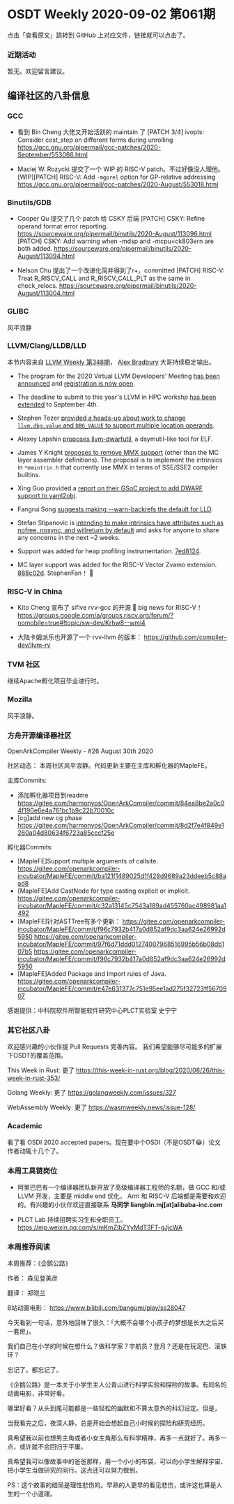 # OSDT Weekly 2020-09-02 第061期

点击「查看原文」跳转到 GitHub 上对应文件，链接就可以点击了。

### 近期活动

暂无。欢迎留言建议。

## 编译社区的八卦信息

### GCC

- 看到 Bin Cheng 大佬又开始活跃的 maintain 了
  [PATCH 3/4] ivopts: Consider cost_step on different forms during unrolling
  https://gcc.gnu.org/pipermail/gcc-patches/2020-September/553066.html

- Maciej W. Rozycki 提交了一个 WIP 的 RISC-V patch。不过好像没人理他。
  [WIP][PATCH] RISC-V: Add `-mgprel` option for GP-relative addressing
  https://gcc.gnu.org/pipermail/gcc-patches/2020-August/553018.html

### Binutils/GDB

- Cooper Qu 提交了几个 patch 给 CSKY 后端
  [PATCH] CSKY: Refine operand format error reporting.
  https://sourceware.org/pipermail/binutils/2020-August/113096.html
  [PATCH] CSKY: Add warning when -mdsp and -mcpu=ck803ern are both added.
  https://sourceware.org/pipermail/binutils/2020-August/113094.html

- Nelson Chu 提出了一个改进化简并得到了r+，committed
  [PATCH] RISC-V: Treat R_RISCV_CALL and R_RISCV_CALL_PLT as the same in check_relocs.
  https://sourceware.org/pipermail/binutils/2020-August/113004.html

### GLIBC

风平浪静

### LLVM/Clang/LLDB/LLD

本节内容来自 [LLVM Weekly 第348期](http://llvmweekly.org/issue/348)，
[Alex Bradbury](https://www.linkedin.com/in/alex-bradbury/) 大哥持续稳定输出。

* The program for the 2020 Virtual LLVM Developers' Meeting [has been announced](http://lists.llvm.org/pipermail/llvm-dev/2020-August/144566.html) and [registration is now open](http://lists.llvm.org/pipermail/llvm-dev/2020-August/144649.html).

* The deadline to submit to this year's LLVM in HPC workshp [has been extended](http://lists.llvm.org/pipermail/llvm-dev/2020-August/144602.html) to September 4th.


* Stephen Tozer [provided a heads-up about work to change `llvm.dbg.value` and `DBG_VALUE` to support multiple location operands](http://lists.llvm.org/pipermail/llvm-dev/2020-August/144589.html).

* Alexey Lapshin [proposes llvm-dwarfutil](http://lists.llvm.org/pipermail/llvm-dev/2020-August/144579.html), a dsymutil-like tool for ELF.

* James Y Knight [proposes to remove MMX support](http://lists.llvm.org/pipermail/llvm-dev/2020-August/144670.html) (other than the MC layer assembler definitions). The proposal is to implement the intrinsics in `*mmintrin.h` that currently use MMX in terms of SSE/SSE2 compiler builtins.

* Xing Guo provided a [report on their GSoC project to add DWARF support to yaml2obj](http://lists.llvm.org/pipermail/llvm-dev/2020-August/144666.html).

* Fangrui Song [suggests making --warn-backrefs the default for LLD](http://lists.llvm.org/pipermail/llvm-dev/2020-August/144634.html).

* Stefan Stipanovic is [intending to make intrinsics have attributes such as nofree, nosync, and willreturn by default](http://lists.llvm.org/pipermail/llvm-dev/2020-August/144631.html) and asks for anyone to share any concerns in the next ~2 weeks.

* Support was added for heap profiling instrumentation.
  [7ed8124](https://reviews.llvm.org/rG7ed8124d46f).

* MC layer support was added for the RISC-V Vector Zvamo extension.
  [888c02d](https://reviews.llvm.org/rG888c02deee2).
  StephenFan！ 🎉

### RISC-V in China

- Kito Cheng 宣布了 sifive rvv-gcc 的开源 🎉 big news for RISC-V！
  https://groups.google.com/a/groups.riscv.org/forum/?nomobile=true#!topic/sw-dev/Krhw8--wmi4

- 大陆卡姆派乐也开源了一个 rvv-llvm 的版本：
  https://github.com/compiler-dev/llvm-rv

### TVM 社区

继续Apache孵化项目毕业进行时。

### Mozilla

风平浪静。

### 方舟开源编译器社区

OpenArkCompiler Weekly - #26 August 30th 2020

社区动态： 本周社区风平浪静。代码更新主要在主库和孵化器的MapleFE。

主库Commits:

- 添加孵化器项目到readme
  https://gitee.com/harmonyos/OpenArkCompiler/commit/84ea8be2a0c04f190e6e4a761bc1b9c22b70010c
- [cg]add new cg phase
  https://gitee.com/harmonyos/OpenArkCompiler/commit/8d2f7e4f849e1260a04d80634f6723a85cccf25e

孵化器Commits:

- [MapleFE]Support multiple arguments of callsite.
  https://gitee.com/openarkcompiler-incubator/MapleFE/commit/ba121f1489025d1f428d9689a23ddeeb5c88aad8
- [MapleFE]Add CastNode for type casting explicit or implicit.
  https://gitee.com/openarkcompiler-incubator/MapleFE/commit/c32a13145c7543a189ad455760ac498981aa1492
- [MapleFE]针对ASTTree有多个更新：
  https://gitee.com/openarkcompiler-incubator/MapleFE/commit/f96c7932b417a0d852af9dc3aa624e26992d5950
  https://gitee.com/openarkcompiler-incubator/MapleFE/commit/97f6d71ddd01274007968516995b56b08db107b5
  https://gitee.com/openarkcompiler-incubator/MapleFE/commit/f96c7932b417a0d852af9dc3aa624e26992d5950
- [MapleFE]Added Package and Import rules of Java.
  https://gitee.com/openarkcompiler-incubator/MapleFE/commit/e47e631377c751e95ee1ad275f32723ff5670907

感谢提供：中科院软件所智能软件研究中心PLCT实验室  史宁宁

### 其它社区八卦

欢迎感兴趣的小伙伴提 Pull Requests 完善内容。
我们希望能够尽可能多的扩展下OSDT的覆盖范围。

This Week in Rust: 更了
https://this-week-in-rust.org/blog/2020/08/26/this-week-in-rust-353/

Golang Weekly: 更了
https://golangweekly.com/issues/327

WebAssembly Weekly: 更了
https://wasmweekly.news/issue-128/

### Academic

看了看 OSDI 2020 accepted papers。现在要中个OSDI（不是OSDT😂）论文作者动辄十几个了。

### 本周工具链岗位

- 阿里巴巴有一个编译器团队新开放了高级编译器工程师的名额，做 GCC 和/或 LLVM 开发，主要是 middle end 优化， Arm 和 RISC-V 后端都是需要和欢迎的。有兴趣的小伙伴欢迎直接联系
  **马同学 liangbin.mj[at]alibaba-inc.com**

- PLCT Lab 持续招聘实习生和全职员工。
  https://mp.weixin.qq.com/s/mKmZlbZYyMdT3FT-gJjcWA

### 本周推荐阅读

本周推荐：《企鹅公路》

作者： 森见登美彦

翻译： 郑晓兰

B站动画电影： https://www.bilibili.com/bangumi/play/ss28047

今天看到一句话，意外地回味了很久：「大概不会哪个小孩子的梦想是长大之后买一套房」。

我们自己在小学的时候在想什么？做科学家？宇航员？登月？还是在玩泥巴、滚铁环？

忘记了。都忘记了。

《企鹅公路》是一本关于小学生主人公青山进行科学实验和探险的故事。有同名的动画电影，非常好看。

哪里好看？从头到尾可能都是一些轻松的幽默和不算太意外的科幻设定。但是，

当我看完之后，夜深人静，总是开始会想起自己小时候的探险和研究经历。

真希望我以前也想男主角或者小女主角那么有科学精神，再多一点就好了。再多一点，或许就不会回归于平庸。

真希望我可以像故事中的爸爸那样，用一个小小的布袋，可以向小学生解释宇宙、把小学生当做研究的同行。这点还可以努力做到。

PS：这个故事的结局是理性悲伤的。早熟的人更早的看见悲伤，或许这也算是人生的一个小道理。
